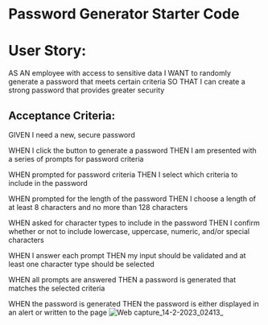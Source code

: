 # Password Generator Starter Code
# User Story: 
AS AN employee with access to sensitive data
I WANT to randomly generate a password that meets certain criteria
SO THAT I can create a strong password that provides greater security
## Acceptance Criteria:
GIVEN I need a new, secure password

WHEN I click the button to generate a password
THEN I am presented with a series of prompts for password criteria

WHEN prompted for password criteria
THEN I select which criteria to include in the password

WHEN prompted for the length of the password
THEN I choose a length of at least 8 characters and no more than 128 characters

WHEN asked for character types to include in the password
THEN I confirm whether or not to include lowercase, uppercase, numeric, and/or special characters

WHEN I answer each prompt
THEN my input should be validated and at least one character type should be selected

WHEN all prompts are answered
THEN a password is generated that matches the selected criteria

WHEN the password is generated
THEN the password is either displayed in an alert or written to the page
![Web capture_14-2-2023_02413_](https://user-images.githubusercontent.com/46115810/218647544-1d6f5250-594a-4acf-a6b7-5ae713d2e3d8.jpeg)

